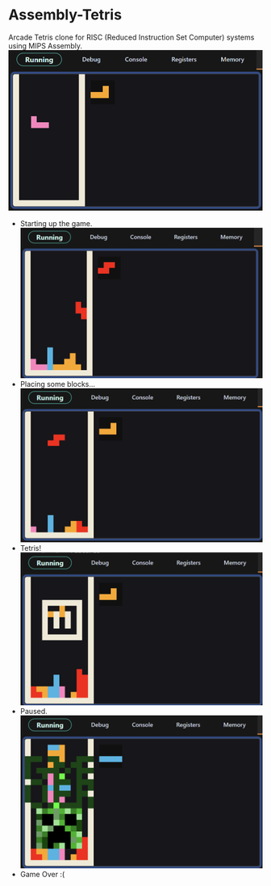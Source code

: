 # Assembly-Tetris
Arcade Tetris clone for RISC (Reduced Instruction Set Computer) systems using MIPS Assembly.
![Starting up the game.](tetris1.png)
- Starting up the game.
![Placing some blocks...](tetris2.png)
- Placing some blocks...
![Tetris!](tetris3.png)
- Tetris!
![Paused.](tetris4.png)
- Paused.
![Game Over :(](tetris5.png)
- Game Over :(
